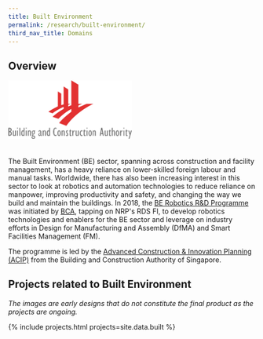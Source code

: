 ```yaml
---
title: Built Environment
permalink: /research/built-environment/
third_nav_title: Domains
---
```

## Overview  
<img style="max-width:50%;margin-bottom:20px;" src="/images/partners/bca.png">

The Built Environment (BE) sector, spanning across construction and facility management, has a heavy reliance on lower-skilled foreign labour and manual tasks. Worldwide, there has also been increasing interest in this sector to look at robotics and automation technologies to reduce reliance on manpower, improving productivity and safety, and changing the way we build and maintain the buildings. In 2018, the [BE Robotics R&D Programme](https://www1.bca.gov.sg/buildsg/buildsg-transformation-fund/built-environment-robotics-r-d-programme) was initiated by [BCA](/who-we-are/abbreviations/#bca), tapping on NRP's RDS FI, to develop robotics technologies and enablers for the BE sector and leverage on industry efforts in Design for Manufacturing and Assembly (DfMA) and Smart Facilities Management (FM).
  
The programme is led by the [Advanced Construction & Innovation Planning (ACIP)](/who-we-are/abbreviations/#acip) from the Building and Construction Authority of Singapore.

## Projects related to Built Environment

*The images are early designs that do not constitute the final product as the projects are ongoing.*

{% include projects.html projects=site.data.built %}